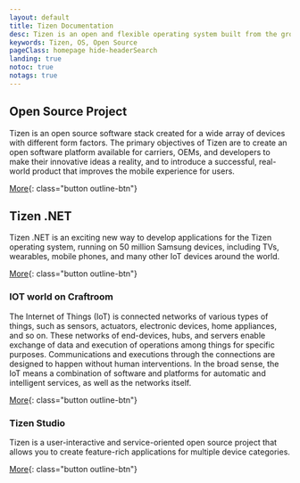 ```yaml
---
layout: default
title: Tizen Documentation
desc: Tizen is an open and flexible operating system built from the ground up to address the needs of all stakeholders of the mobile and connected device ecosystem, including device manufacturers, mobile operators, application developers and independent software vendors (ISVs).
keywords: Tizen, OS, Open Source
pageClass: homepage hide-headerSearch
landing: true
notoc: true
notags: true
---
```




<div class="row">
<div markdown="1" class="col-xs-12 col-sm-12 col-md-12 col-lg-6 block">

## Open Source Project

Tizen is an open source software stack created for a wide array of devices with different form factors. The primary objectives of Tizen are to create an open software platform available for carriers, OEMs, and developers to make their innovative ideas a reality, and to introduce a successful, real-world product that improves the mobile experience for users.

[More](platform/developing/installing){: class="button outline-btn"}

</div>
<div markdown="1" class="col-xs-12 col-sm-12 col-md-12 col-lg-6 block">

## Tizen .NET

Tizen .NET is an exciting new way to develop applications for the Tizen operating system, running on 50 million Samsung devices, including TVs, wearables, mobile phones, and many other IoT devices around the world.

[More](application/dotnet/index){: class="button outline-btn"}

</div>
</div>


<div class="row">
<div markdown="1" class="col-xs-12 col-sm-12 col-md-12 col-lg-6 block">

### IOT world on Craftroom

The Internet of Things (IoT) is connected networks of various types of things, such as sensors, actuators, electronic devices, home appliances, and so on. These networks of end-devices, hubs, and servers enable exchange of data and execution of operations among things for specific purposes. Communications and executions through the connections are designed to happen without human interventions. In the broad sense, the IoT means a combination of software and platforms for automatic and intelligent services, as well as the networks itself.

[More](iot/index){: class="button outline-btn"}

</div>
<div markdown="1" class="col-xs-12 col-sm-12 col-md-12 col-lg-6 block">

### Tizen Studio

Tizen is a user-interactive and service-oriented open source project that allows you to create feature-rich applications for multiple device categories.

[More](application/index){: class="button outline-btn"}

</div>
</div><!-- end row -->